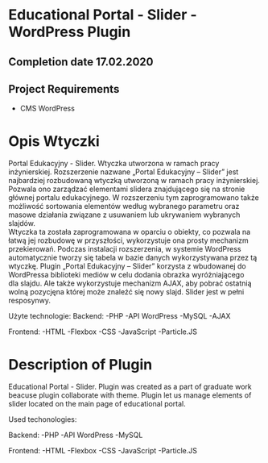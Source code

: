 # Educational Portal - Slider - WordPress Plugin

## Completion date 17.02.2020

## Project Requirements
- CMS WordPress 


# Opis Wtyczki
Portal Edukacyjny - Slider. Wtyczka utworzona w ramach pracy inżynierskiej. 
Rozszerzenie nazwane „Portal Edukacyjny – Slider” jest najbardziej rozbudowaną wtyczką utworzoną w ramach pracy inżynierskiej. 
Pozwala ono zarządzać elementami slidera znajdującego się na stronie głównej portalu edukacyjnego. 
W rozszerzeniu tym zaprogramowano także możliwość sortowania elementów według wybranego parametru oraz 
masowe działania związane z usuwaniem lub ukrywaniem wybranych slajdów.                         
Wtyczka ta została zaprogramowana w oparciu o obiekty, co pozwala na łatwą jej rozbudowę w przyszłości, wykorzystuje ona 
prosty mechanizm przekierowań. Podczas instalacji rozszerzenia, w systemie WordPress automatycznie tworzy się tabela w bazie danych wykorzystywana przez tą wtyczkę. 
Plugin „Portal Edukacyjny – Slider”  korzysta z wbudowanej do WordPressa biblioteki mediów w celu dodania obrazka wyróżniającego                 
dla slajdu. Ale także wykorzystuje mechanizm AJAX, aby pobrać ostatnią wolną pozycjęna której może znaleźć się nowy slajd.
Slider jest w pełni resposynwy.

Użyte technologie:
Backend:
 -PHP
 -API WordPress
 -MySQL
 -AJAX
 
Frontend:
 -HTML
 -Flexbox
 -CSS
 -JavaScript
 -Particle.JS

# Description of Plugin
Educational Portal - Slider. Plugin was created as a part of graduate work beacuse plugin collaborate with theme.
Plugin let us manage elements of slider located on the main page of educational portal. 
 
   Used techonologies:
   
   Backend:
    -PHP
    -API WordPress
    -MySQL
  
   Frontend:
    -HTML
    -Flexbox
    -CSS
    -JavaScript
	-Particle.JS
